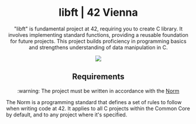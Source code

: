 <h1 align="center"> libft | 42 Vienna</h1>

<p align="center">"libft" is fundamental project at 42, requiring you to create C library. It involves implementing standard functions, providing a reusable foundation for future projects. This project builds proficiency in programming basics and strengthens understanding of data manipulation in C.</p>
<p align="center" alt="screenshot of ft_printf testing proccess"><img src="https://github.com/LaDeMonika/42-Vienna-CommonCore/assets/128793184/f918583a-fd3d-4496-935a-35996817b610"></p>


<h2 align="center" id="requirements"> Requirements </h2>

<p  align="center"> :warning: The project must be written in accordance with the <a href="https://github.com/42School/norminette/blob/master/pdf/en.norm.pdf" target="_blank">Norm</a> </p>
The Norm  is a programming standard that defines a set of rules to follow when writing code at 42. It applies to all C projects within the Common Core by default, and
to any project where it's specified.
